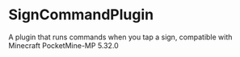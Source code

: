 # SignCommandPlugin
A plugin that runs commands when you tap a sign, compatible with Minecraft PocketMine-MP 5.32.0
